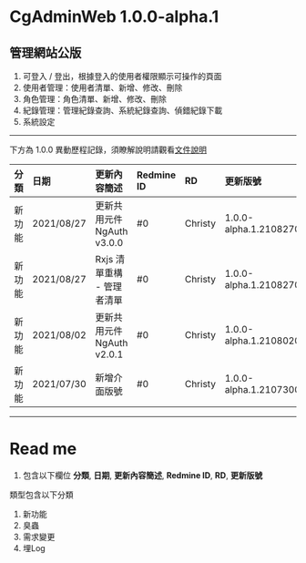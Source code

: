 # CgAdminWeb 1.0.0-alpha.1

## 管理網站公版
1. 可登入 / 登出，根據登入的使用者權限顯示可操作的頁面
2. 使用者管理：使用者清單、新增、修改、刪除
3. 角色管理：角色清單、新增、修改、刪除
4. 紀錄管理：管理紀錄查詢、系統紀錄查詢、偵錯紀錄下載
5. 系統設定

---

下方為 1.0.0 異動歷程記錄，須瞭解說明請觀看[文件說明](#read-me)


| 分類 | 日期         | 更新內容簡述 | Redmine ID | RD | 更新版號
|:--- |:-------------|:-------------|:---|:-----|:-----------
| 新功能 | 2021/08/27 | 更新共用元件 NgAuth v3.0.0 | #0 | Christy | 1.0.0-alpha.1.21082702
| 新功能 | 2021/08/27 | Rxjs 清單重構 - 管理者清單 | #0 | Christy | 1.0.0-alpha.1.21082701
| 新功能 | 2021/08/02 | 更新共用元件 NgAuth v2.0.1 | #0 | Christy | 1.0.0-alpha.1.21080201
| 新功能 | 2021/07/30 | 新增介面版號 | #0 | Christy | 1.0.0-alpha.1.21073001


---

# Read me

1. 包含以下欄位 **分類**, **日期**, **更新內容簡述**, **Redmine ID**, **RD**, **更新版號**

類型包含以下分類

1. 新功能
2. 臭蟲
3. 需求變更
4. 埋Log
